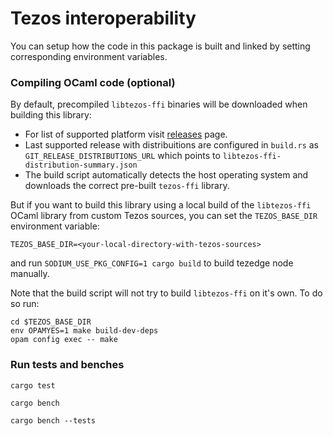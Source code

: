 Tezos interoperability
==============

You can setup how the code in this package is built and linked by setting corresponding environment variables.

### Compiling OCaml code (optional)

By default, precompiled `libtezos-ffi` binaries will be downloaded when building this library:

* For list of supported platform visit [releases](https://gitlab.com/tezedge/tezos/-/releases) page.
* Last supported release with distribuitions are configured in `build.rs` as `GIT_RELEASE_DISTRIBUTIONS_URL` which points to `libtezos-ffi-distribution-summary.json`
* The build script automatically detects the host operating system and downloads the correct pre-built `tezos-ffi` library.

But if you want to build this library using a local build of the `libtezos-ffi` OCaml library from custom Tezos sources, you can set the `TEZOS_BASE_DIR` environment variable:

```
TEZOS_BASE_DIR=<your-local-directory-with-tezos-sources>
```

and run `SODIUM_USE_PKG_CONFIG=1 cargo build` to build tezedge node manually.

Note that the build script will not try to build `libtezos-ffi` on it's own. To do so run:

```
cd $TEZOS_BASE_DIR
env OPAMYES=1 make build-dev-deps
opam config exec -- make
```

### Run tests and benches
```
cargo test
```
```
cargo bench
```
```
cargo bench --tests
```